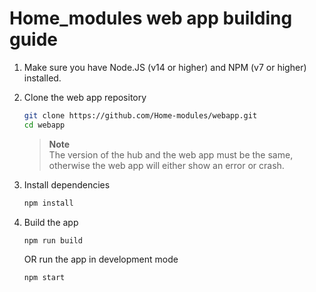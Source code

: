 # Home_modules web app building guide

1. Make sure you have Node.JS (v14 or higher) and NPM (v7 or higher) installed.
2. Clone the web app repository

   ```sh
   git clone https://github.com/Home-modules/webapp.git
   cd webapp
   ```

   > **Note**  
   > The version of the hub and the web app must be the same, otherwise the web app will either show an error or crash.

3. Install dependencies

   ```sh
   npm install
   ```

4. Build the app

   ```sh
   npm run build
   ```

   OR run the app in development mode

   ```sh
   npm start
   ```
